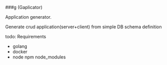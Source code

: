 ###g (Gaplicator)

Application generator.

Generate crud application(server+client) from simple DB schema definition 

todo:
Requirements
- golang 
- docker
- node npm
  node_modules
